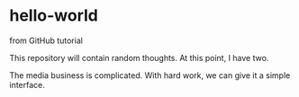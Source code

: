 # hello-world
from GitHub tutorial

This repository will contain random thoughts. At this point, I have two.

The media business is complicated.
With hard work, we can give it a simple interface.
